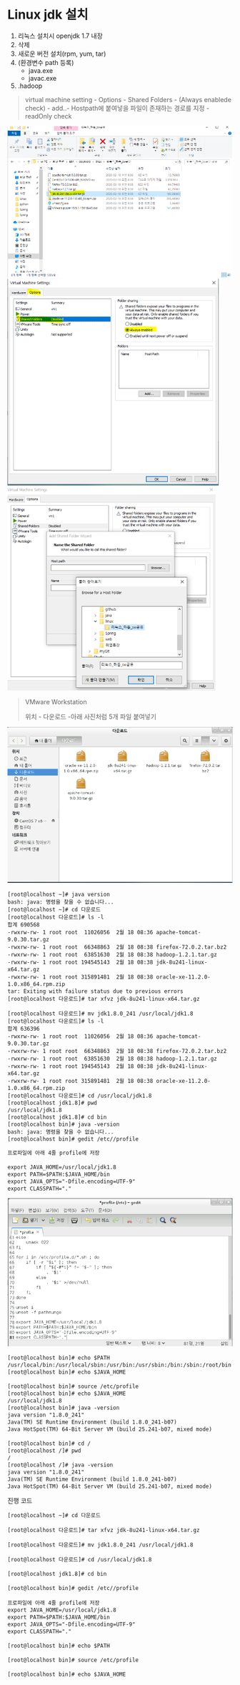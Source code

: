 # Linux jdk 설치

1. 리눅스 설치시 openjdk 1.7 내장
2. 삭제
3. 새로운 버전 설치(rpm, yum, tar)
4. (환경변수 path 등록)
   * java.exe 
   * javac.exe
5. .hadoop

> virtual machine setting - Options - Shared Folders - (Always enablede check) - add..- Hostpath에 붙여넣을 파일이 존재하는 경로를 지정 - readOnly check

<img src="image/image-20200219155527167.png" alt="image-20200219155527167" style="zoom:67%;" />

<img src="image/image-20200219155659105.png" alt="image-20200219155659105" style="zoom:67%;" />

<img src="image/image-20200219160133506.png" alt="image-20200219160133506" style="zoom:67%;" />

> VMware Workstation 
>
> 위치 - 다운로드 -아래 사진처럼 5개 파일 붙여넣기

<img src="image/image-20200219163103572.png" alt="image-20200219163103572" style="zoom:67%;" />

```
[root@localhost ~]# java version
bash: java: 명령을 찾을 수 없습니다...
[root@localhost ~]# cd 다운로드
[root@localhost 다운로드]# ls -l
합계 690568
-rwxrw-rw- 1 root root  11026056  2월 18 08:36 apache-tomcat-9.0.30.tar.gz
-rwxrw-rw- 1 root root  66348863  2월 18 08:38 firefox-72.0.2.tar.bz2
-rwxrw-rw- 1 root root  63851630  2월 18 08:38 hadoop-1.2.1.tar.gz
-rwxrw-rw- 1 root root 194545143  2월 18 08:38 jdk-8u241-linux-x64.tar.gz
-rwxrw-rw- 1 root root 315891481  2월 18 08:38 oracle-xe-11.2.0-1.0.x86_64.rpm.zip
tar: Exiting with failure status due to previous errors
[root@localhost 다운로드]# tar xfvz jdk-8u241-linux-x64.tar.gz

[root@localhost 다운로드]# mv jdk1.8.0_241 /usr/local/jdk1.8
[root@localhost 다운로드]# ls -l
합계 636396
-rwxrw-rw- 1 root root  11026056  2월 18 08:36 apache-tomcat-9.0.30.tar.gz
-rwxrw-rw- 1 root root  66348863  2월 18 08:38 firefox-72.0.2.tar.bz2
-rwxrw-rw- 1 root root  63851630  2월 18 08:38 hadoop-1.2.1.tar.gz
-rwxrw-rw- 1 root root 194545143  2월 18 08:38 jdk-8u241-linux-x64.tar.gz
-rwxrw-rw- 1 root root 315891481  2월 18 08:38 oracle-xe-11.2.0-1.0.x86_64.rpm.zip
[root@localhost 다운로드]# cd /usr/local/jdk1.8
[root@localhost jdk1.8]# pwd
/usr/local/jdk1.8
[root@localhost jdk1.8]# cd bin
[root@localhost bin]# java -version
bash: java: 명령을 찾을 수 없습니다...
[root@localhost bin]# gedit /etc//profile
```

```
프로파일에 아래 4줄 profile에 저장

export JAVA_HOME=/usr/local/jdk1.8
export PATH=$PATH:$JAVA_HOME/bin
export JAVA_OPTS="-Dfile.encoding=UTF-9"
export CLASSPATH="."
```

<img src="image/image-20200219161622304.png" style="zoom:67%;" />

```
[root@localhost bin]# echo $PATH
/usr/local/bin:/usr/local/sbin:/usr/bin:/usr/sbin:/bin:/sbin:/root/bin
[root@localhost bin]# echo $JAVA_HOME

[root@localhost bin]# source /etc/profile
[root@localhost bin]# echo $JAVA_HOME
/usr/local/jdk1.8
[root@localhost bin]# java -version
java version "1.8.0_241"
Java(TM) SE Runtime Environment (build 1.8.0_241-b07)
Java HotSpot(TM) 64-Bit Server VM (build 25.241-b07, mixed mode)

[root@localhost bin]# cd /
[root@localhost /]# pwd
/
[root@localhost /]# java -version
java version "1.8.0_241"
Java(TM) SE Runtime Environment (build 1.8.0_241-b07)
Java HotSpot(TM) 64-Bit Server VM (build 25.241-b07, mixed mode)
```

진행 코드

```
[root@localhost ~]# cd 다운로드

[root@localhost 다운로드]# tar xfvz jdk-8u241-linux-x64.tar.gz

[root@localhost 다운로드]# mv jdk1.8.0_241 /usr/local/jdk1.8

[root@localhost 다운로드]# cd /usr/local/jdk1.8

[root@localhost jdk1.8]# cd bin

[root@localhost bin]# gedit /etc//profile

프로파일에 아래 4줄 profile에 저장
export JAVA_HOME=/usr/local/jdk1.8
export PATH=$PATH:$JAVA_HOME/bin
export JAVA_OPTS="-Dfile.encoding=UTF-9"
export CLASSPATH="."

[root@localhost bin]# echo $PATH

[root@localhost bin]# source /etc/profile

[root@localhost bin]# echo $JAVA_HOME
```















